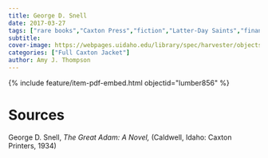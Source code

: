 ```yaml
---
title: George D. Snell
date: 2017-03-27
tags: ["rare books","Caxton Press","fiction","Latter-Day Saints","financial","small town life"]
subtitle: 
cover-image: https://webpages.uidaho.edu/library/spec/harvester/objects/thegreatadam.jpg
categories: ["Full Caxton Jacket"]
author: Amy J. Thompson
---
```


{% include feature/item-pdf-embed.html objectid="lumber856" %}

# Sources

George D. Snell, *The Great Adam: A Novel,* (Caldwell, Idaho: Caxton Printers, 1934)